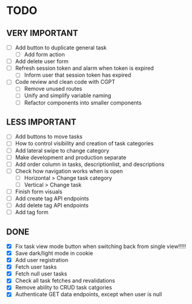 # TODO

## VERY IMPORTANT

- [ ] Add button to duplicate general task
  - [ ] Add form action
- [ ] Add delete user form
- [ ] Refresh session token and alarm when token is expired
  - [ ] Inform user that session token has expired
- [ ] Code review and clean code with CGPT
  - [ ] Remove unused routes
  - [ ] Unify and simplify variable naming
  - [ ] Refactor components into smaller components

## LESS IMPORTANT

- [ ] Add buttons to move tasks
- [ ] How to control visibility and creation of task categories
- [ ] Add lateral swipe to change category
- [ ] Make development and production separate
- [ ] Add order column in tasks, descriptionlist, and descriptions
- [ ] Check how navigation works when is open
  - [ ] Horizontal > Change task category
  - [ ] Vertical > Change task
- [ ] Finish form visuals
- [ ] Add create tag API endpoints
- [ ] Add delete tag API endpoints
- [ ] Add tag form

## DONE

- [x] Fix task view mode button when switching back from single view!!!!!
- [x] Save dark/light mode in cookie
- [x] Add user registration
- [x] Fetch user tasks
- [x] Fetch null user tasks
- [x] Check all task fetches and revalidations
- [x] Remove ability to CRUD task catgories
- [x] Authenticate GET data endpoints, except when user is null

